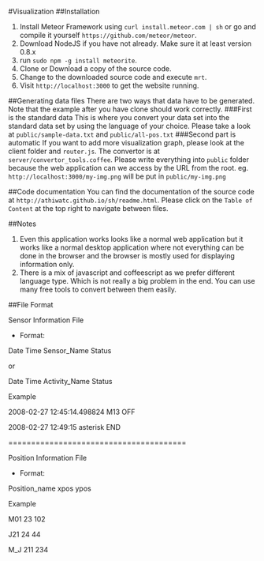 #Visualization
##Installation
1. Install Meteor Framework using `curl install.meteor.com | sh` or go and compile it yourself `https://github.com/meteor/meteor`.
2. Download NodeJS if you have not already. Make sure it at least version 0.8.x
3. run `sudo npm -g install meteorite`.
4. Clone or Download a copy of the source code.
5. Change to the downloaded source code and execute `mrt`.
6. Visit `http://localhost:3000` to get the website running.

##Generating data files
There are two ways that data have to be generated. Note that the example after you have clone should work correctly.
###First is the standard data
This is where you convert your data set into the standard data set by using the language of your choice. Please take a look at `public/sample-data.txt` and `public/all-pos.txt`
###Second part is automatic
If you want to add more visualization graph, please look at the client folder and `router.js`. The convertor is at `server/convertor_tools.coffee`. Please write everything into `public` folder because the web application can we access by the URL from the root. eg. `http://localhost:3000/my-img.png` will be put in `public/my-img.png`

##Code documentation
You can find the documentation of the source code at `http://athiwatc.github.io/sh/readme.html`. Please click on the `Table of Content` at the top right to navigate between files.

##Notes
1. Even this application works looks like a normal web application but it works like a normal desktop application where not everything can be done in the browser and the browser is mostly used for displaying information only.
2. There is a mix of javascript and coffeescript as we prefer different language type. Which is not really a big problem in the end. You can use many free tools to convert between them easily.

##File Format

Sensor Information File

- Format: 

Date Time Sensor_Name Status

or

Date Time Activity_Name Status

Example

2008-02-27    12:45:14.498824	M13	OFF

2008-02-27	12:49:15 asterisk END

=======================================

Position Information File

- Format: 

Position_name xpos ypos

Example

M01 23 102

J21 24 44

M_J 211 234